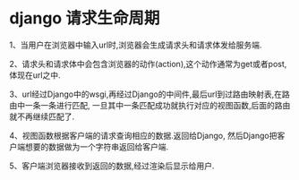 # django 请求生命周期

1、当用户在浏览器中输入url时,浏览器会生成请求头和请求体发给服务端.

2、请求头和请求体中会包含浏览器的动作(action),这个动作通常为get或者post,体现在url之中.

3、url经过Django中的wsgi,再经过Django的中间件,最后url到过路由映射表,在路由中一条一条进行匹配,
   一旦其中一条匹配成功就执行对应的视图函数,后面的路由就不再继续匹配了.

4、视图函数根据客户端的请求查询相应的数据.返回给Django,
   然后Django把客户端想要的数据做为一个字符串返回给客户端.

5、客户端浏览器接收到返回的数据,经过渲染后显示给用户.
